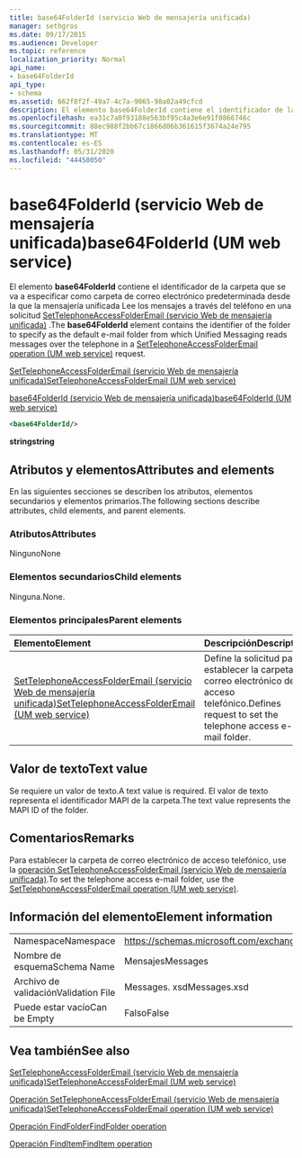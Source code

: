 ```yaml
---
title: base64FolderId (servicio Web de mensajería unificada)
manager: sethgros
ms.date: 09/17/2015
ms.audience: Developer
ms.topic: reference
localization_priority: Normal
api_name:
- base64FolderId
api_type:
- schema
ms.assetid: 662f8f2f-49a7-4c7a-9065-98a02a49cfcd
description: El elemento base64FolderId contiene el identificador de la carpeta que se va a especificar como carpeta de correo electrónico predeterminada desde la que la mensajería unificada Lee los mensajes a través del teléfono en una solicitud SetTelephoneAccessFolderEmail (servicio Web de mensajería unificada).
ms.openlocfilehash: ea31c7a0f93188e563bf95c4a3e6e91f0866746c
ms.sourcegitcommit: 88ec988f2bb67c1866d06b361615f3674a24e795
ms.translationtype: MT
ms.contentlocale: es-ES
ms.lasthandoff: 05/31/2020
ms.locfileid: "44458050"
---
```

# <a name="base64folderid-um-web-service"></a><span data-ttu-id="ed895-103">base64FolderId (servicio Web de mensajería unificada)</span><span class="sxs-lookup"><span data-stu-id="ed895-103">base64FolderId (UM web service)</span></span>

<span data-ttu-id="ed895-104">El elemento **base64FolderId** contiene el identificador de la carpeta que se va a especificar como carpeta de correo electrónico predeterminada desde la que la mensajería unificada Lee los mensajes a través del teléfono en una solicitud [SetTelephoneAccessFolderEmail (servicio Web de mensajería unificada)](settelephoneaccessfolderemail-operation-um-web-service.md) .</span><span class="sxs-lookup"><span data-stu-id="ed895-104">The **base64FolderId** element contains the identifier of the folder to specify as the default e-mail folder from which Unified Messaging reads messages over the telephone in a [SetTelephoneAccessFolderEmail operation (UM web service)](settelephoneaccessfolderemail-operation-um-web-service.md) request.</span></span> 
  
[<span data-ttu-id="ed895-105">SetTelephoneAccessFolderEmail (servicio Web de mensajería unificada)</span><span class="sxs-lookup"><span data-stu-id="ed895-105">SetTelephoneAccessFolderEmail (UM web service)</span></span>](settelephoneaccessfolderemail-um-web-service.md)
  
[<span data-ttu-id="ed895-106">base64FolderId (servicio Web de mensajería unificada)</span><span class="sxs-lookup"><span data-stu-id="ed895-106">base64FolderId (UM web service)</span></span>](base64folderid-um-web-service.md)
  
```xml
<base64FolderId/>
```

 <span data-ttu-id="ed895-107">**string**</span><span class="sxs-lookup"><span data-stu-id="ed895-107">**string**</span></span>
## <a name="attributes-and-elements"></a><span data-ttu-id="ed895-108">Atributos y elementos</span><span class="sxs-lookup"><span data-stu-id="ed895-108">Attributes and elements</span></span>

<span data-ttu-id="ed895-109">En las siguientes secciones se describen los atributos, elementos secundarios y elementos primarios.</span><span class="sxs-lookup"><span data-stu-id="ed895-109">The following sections describe attributes, child elements, and parent elements.</span></span>
  
### <a name="attributes"></a><span data-ttu-id="ed895-110">Atributos</span><span class="sxs-lookup"><span data-stu-id="ed895-110">Attributes</span></span>

<span data-ttu-id="ed895-111">Ninguno</span><span class="sxs-lookup"><span data-stu-id="ed895-111">None</span></span>
  
### <a name="child-elements"></a><span data-ttu-id="ed895-112">Elementos secundarios</span><span class="sxs-lookup"><span data-stu-id="ed895-112">Child elements</span></span>

<span data-ttu-id="ed895-113">Ninguna.</span><span class="sxs-lookup"><span data-stu-id="ed895-113">None.</span></span>
  
### <a name="parent-elements"></a><span data-ttu-id="ed895-114">Elementos principales</span><span class="sxs-lookup"><span data-stu-id="ed895-114">Parent elements</span></span>

|<span data-ttu-id="ed895-115">**Elemento**</span><span class="sxs-lookup"><span data-stu-id="ed895-115">**Element**</span></span>|<span data-ttu-id="ed895-116">**Descripción**</span><span class="sxs-lookup"><span data-stu-id="ed895-116">**Description**</span></span>|
|:-----|:-----|
|[<span data-ttu-id="ed895-117">SetTelephoneAccessFolderEmail (servicio Web de mensajería unificada)</span><span class="sxs-lookup"><span data-stu-id="ed895-117">SetTelephoneAccessFolderEmail (UM web service)</span></span>](settelephoneaccessfolderemail-um-web-service.md) <br/> |<span data-ttu-id="ed895-118">Define la solicitud para establecer la carpeta de correo electrónico de acceso telefónico.</span><span class="sxs-lookup"><span data-stu-id="ed895-118">Defines request to set the telephone access e-mail folder.</span></span>  <br/> |
   
## <a name="text-value"></a><span data-ttu-id="ed895-119">Valor de texto</span><span class="sxs-lookup"><span data-stu-id="ed895-119">Text value</span></span>

<span data-ttu-id="ed895-120">Se requiere un valor de texto.</span><span class="sxs-lookup"><span data-stu-id="ed895-120">A text value is required.</span></span> <span data-ttu-id="ed895-121">El valor de texto representa el identificador MAPI de la carpeta.</span><span class="sxs-lookup"><span data-stu-id="ed895-121">The text value represents the MAPI ID of the folder.</span></span>
  
## <a name="remarks"></a><span data-ttu-id="ed895-122">Comentarios</span><span class="sxs-lookup"><span data-stu-id="ed895-122">Remarks</span></span>

<span data-ttu-id="ed895-123">Para establecer la carpeta de correo electrónico de acceso telefónico, use la [operación SetTelephoneAccessFolderEmail (servicio Web de mensajería unificada)](settelephoneaccessfolderemail-operation-um-web-service.md).</span><span class="sxs-lookup"><span data-stu-id="ed895-123">To set the telephone access e-mail folder, use the [SetTelephoneAccessFolderEmail operation (UM web service)](settelephoneaccessfolderemail-operation-um-web-service.md).</span></span>
  
## <a name="element-information"></a><span data-ttu-id="ed895-124">Información del elemento</span><span class="sxs-lookup"><span data-stu-id="ed895-124">Element information</span></span>

|||
|:-----|:-----|
|<span data-ttu-id="ed895-125">Namespace</span><span class="sxs-lookup"><span data-stu-id="ed895-125">Namespace</span></span>  <br/> |https://schemas.microsoft.com/exchange/services/2006/messages  <br/> |
|<span data-ttu-id="ed895-126">Nombre de esquema</span><span class="sxs-lookup"><span data-stu-id="ed895-126">Schema Name</span></span>  <br/> |<span data-ttu-id="ed895-127">Mensajes</span><span class="sxs-lookup"><span data-stu-id="ed895-127">Messages</span></span>  <br/> |
|<span data-ttu-id="ed895-128">Archivo de validación</span><span class="sxs-lookup"><span data-stu-id="ed895-128">Validation File</span></span>  <br/> |<span data-ttu-id="ed895-129">Messages. xsd</span><span class="sxs-lookup"><span data-stu-id="ed895-129">Messages.xsd</span></span>  <br/> |
|<span data-ttu-id="ed895-130">Puede estar vacío</span><span class="sxs-lookup"><span data-stu-id="ed895-130">Can be Empty</span></span>  <br/> |<span data-ttu-id="ed895-131">Falso</span><span class="sxs-lookup"><span data-stu-id="ed895-131">False</span></span>  <br/> |
   
## <a name="see-also"></a><span data-ttu-id="ed895-132">Vea también</span><span class="sxs-lookup"><span data-stu-id="ed895-132">See also</span></span>



[<span data-ttu-id="ed895-133">SetTelephoneAccessFolderEmail (servicio Web de mensajería unificada)</span><span class="sxs-lookup"><span data-stu-id="ed895-133">SetTelephoneAccessFolderEmail (UM web service)</span></span>](settelephoneaccessfolderemail-um-web-service.md)
  
[<span data-ttu-id="ed895-134">Operación SetTelephoneAccessFolderEmail (servicio Web de mensajería unificada)</span><span class="sxs-lookup"><span data-stu-id="ed895-134">SetTelephoneAccessFolderEmail operation (UM web service)</span></span>](settelephoneaccessfolderemail-operation-um-web-service.md)
  
[<span data-ttu-id="ed895-135">Operación FindFolder</span><span class="sxs-lookup"><span data-stu-id="ed895-135">FindFolder operation</span></span>](findfolder-operation.md)
  
[<span data-ttu-id="ed895-136">Operación FindItem</span><span class="sxs-lookup"><span data-stu-id="ed895-136">FindItem operation</span></span>](finditem-operation.md)

